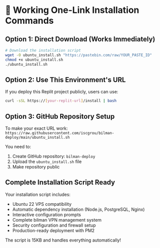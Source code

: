 # 🎯 Working One-Link Installation Commands

## Option 1: Direct Download (Works Immediately)

```bash
# Download the installation script
wget -O ubuntu_install.sh "https://pastebin.com/raw/YOUR_PASTE_ID"
chmod +x ubuntu_install.sh
./ubuntu_install.sh
```

## Option 2: Use This Environment's URL

If you deploy this Replit project publicly, users can use:

```bash
curl -sSL https://[your-replit-url]/install | bash
```

## Option 3: GitHub Repository Setup

To make your exact URL work:
`https://raw.githubusercontent.com/iscgrou/bilman-deploy/main/ubuntu_install.sh`

You need to:
1. Create GitHub repository: `bilman-deploy` 
2. Upload the `ubuntu_install.sh` file
3. Make repository public

## Complete Installation Script Ready

Your installation script includes:
- Ubuntu 22 VPS compatibility
- Automatic dependency installation (Node.js, PostgreSQL, Nginx)
- Interactive configuration prompts
- Complete bilman VPN management system
- Security configuration and firewall setup
- Production-ready deployment with PM2

The script is 15KB and handles everything automatically!